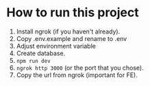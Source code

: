 
# How to run this project

1. Install ngrok (if you haven't already).
2. Copy .env.example and rename to .env
3. Adjust environment variable
4. Create database.
5. `npm run dev`
6. `ngrok http 3000` (or the port that you chose).
7. Copy the url from ngrok (important for FE).

